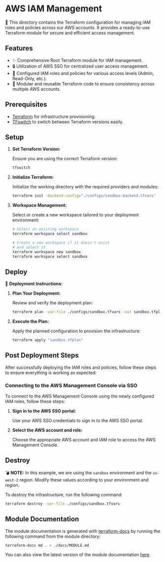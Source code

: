 # AWS IAM Management

🏢 This directory contains the Terraform configuration for managing IAM roles and policies across our AWS accounts. It provides a ready-to-use Terraform module for secure and efficient access management.

## Features

- ✨ Comprehensive Root Terraform module for IAM management.
- 🔒 Utilization of AWS SSO for centralized user access management.
- 📜 Configured IAM roles and policies for various access levels (Admin, Read-Only, etc.).
- 📂 Modular and reusable Terraform code to ensure consistency across multiple AWS accounts.

## Prerequisites

- [Terraform](https://www.terraform.io/downloads.html) for infrastructure provisioning.
- [TFswitch](https://tfswitch.warrensbox.com/) to switch between Terraform versions easily.

## Setup

1. **Set Terraform Version:**

   Ensure you are using the correct Terraform version:

   ```sh
   tfswitch
   ```

2. **Initialize Terraform:**

   Initialize the working directory with the required providers and modules:

   ```sh
   terraform init -backend-config="./configs/sandbox-backend.tfvars"
   ```

3. **Workspace Management:**

   Select or create a new workspace tailored to your deployment environment:

   ```sh
   # Select an existing workspace
   terraform workspace select sandbox

   # Create a new workspace if it doesn't exist
   # and select it
   terraform workspace new sandbox
   terraform workspace select sandbox
   ```

## Deploy

🚀 **Deployment Instructions:**

1. **Plan Your Deployment:**

   Review and verify the deployment plan:

   ```sh
   terraform plan -var-file ./configs/sandbox.tfvars -out sandbox.tfplan
   ```

2. **Execute the Plan:**

   Apply the planned configuration to provision the infrastructure:

   ```sh
   terraform apply "sandbox.tfplan"
   ```

## Post Deployment Steps

After successfully deploying the IAM roles and policies, follow these steps to ensure everything is working as expected:

### Connecting to the AWS Management Console via SSO

To connect to the AWS Management Console using the newly configured IAM roles, follow these steps:

1. **Sign in to the AWS SSO portal:**

   Use your AWS SSO credentials to sign in to the AWS SSO portal.

2. **Select the AWS account and role:**

   Choose the appropriate AWS account and IAM role to access the AWS Management Console.

## Destroy

💣 **NOTE:** In this example, we are using the `sandbox` environment and the `us-west-2` region. Modify these values according to your environment and region.

To destroy the infrastructure, run the following command:

```sh
terraform destroy -var-file ./configs/sandbox.tfvars
```

## Module Documentation

The module documentation is generated with [terraform-docs](https://github.com/terraform-docs/terraform-docs) by running the following command from the module directory:

```sh
terraform-docs md . > ./docs/MODULE.md
```

You can also view the latest version of the module documentation [here](./docs/MODULE.md).
